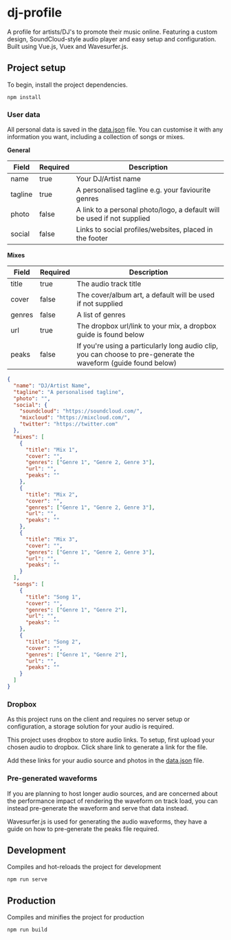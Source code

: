 # dj-profile

A profile for artists/DJ's to promote their music online. Featuring a custom design, SoundCloud-style audio player and easy setup and configuration. Built using Vue.js, Vuex and Wavesurfer.js.

## Project setup

To begin, install the project dependencies.

```
npm install
```

### User data

All personal data is saved in the [data.json](data.json) file. You can customise it with any information you want, including a collection of songs or mixes.

**General**

| Field   | Required | Description                                                             |
| ------- | -------- | ----------------------------------------------------------------------- |
| name    | true     | Your DJ/Artist name                                                     |
| tagline | true     | A personalised tagline e.g. your faviourite genres                      |
| photo   | false    | A link to a personal photo/logo, a default will be used if not supplied |
| social  | false    | Links to social profiles/websites, placed in the footer                 |

**Mixes**

| Field  | Required | Description                                                                                                     |
| ------ | -------- | --------------------------------------------------------------------------------------------------------------- |
| title  | true     | The audio track title                                                                                           |
| cover  | false    | The cover/album art, a default will be used if not supplied                                                     |
| genres | false    | A list of genres                                                                                                |
| url    | true     | The dropbox url/link to your mix, a dropbox guide is found below                                                |
| peaks  | false    | If you're using a particularly long audio clip, you can choose to pre-generate the waveform (guide found below) |

```json
{
  "name": "DJ/Artist Name",
  "tagline": "A personalised tagline",
  "photo": "",
  "social": {
    "soundcloud": "https://soundcloud.com/",
    "mixcloud": "https://mixcloud.com/",
    "twitter": "https://twitter.com"
  },
  "mixes": [
    {
      "title": "Mix 1",
      "cover": "",
      "genres": ["Genre 1", "Genre 2, Genre 3"],
      "url": "",
      "peaks": ""
    },
    {
      "title": "Mix 2",
      "cover": "",
      "genres": ["Genre 1", "Genre 2, Genre 3"],
      "url": "",
      "peaks": ""
    },
    {
      "title": "Mix 3",
      "cover": "",
      "genres": ["Genre 1", "Genre 2, Genre 3"],
      "url": "",
      "peaks": ""
    }
  ],
  "songs": [
    {
      "title": "Song 1",
      "cover": "",
      "genres": ["Genre 1", "Genre 2"],
      "url": "",
      "peaks": ""
    },
    {
      "title": "Song 2",
      "cover": "",
      "genres": ["Genre 1", "Genre 2"],
      "url": "",
      "peaks": ""
    }
  ]
}
```

### Dropbox

As this project runs on the client and requires no server setup or configuration, a storage solution for your audio is required.

This project uses dropbox to store audio links. To setup, first upload your chosen audio to dropbox. Click share link to generate a link for the file.

Add these links for your audio source and photos in the [data.json](data.json) file.

### Pre-generated waveforms

If you are planning to host longer audio sources, and are concerned about the performance impact of rendering the waveform on track load, you can instead pre-generate the waveform and serve that data instead.

Wavesurfer.js is used for generating the audio waveforms, they have a guide on how to pre-generate the peaks file required.

## Development

Compiles and hot-reloads the project for development

```
npm run serve
```

## Production

Compiles and minifies the project for production

```
npm run build
```
